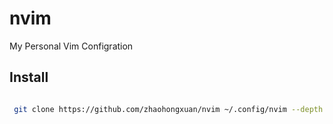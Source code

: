 # nvim
My Personal Vim Configration

## Install 

```bash

 git clone https://github.com/zhaohongxuan/nvim ~/.config/nvim --depth 1

```
